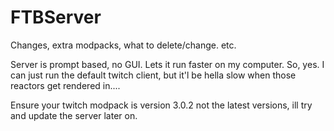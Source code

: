 # FTBServer
Changes, extra modpacks, what to delete/change. etc.

Server is prompt based, no GUI. Lets it run faster on my computer. 
So, yes. I can just run the default twitch client, but it'l be hella slow when those reactors get rendered in....

Ensure your twitch modpack is version 3.0.2 not the latest versions, ill try and update the server later on.

